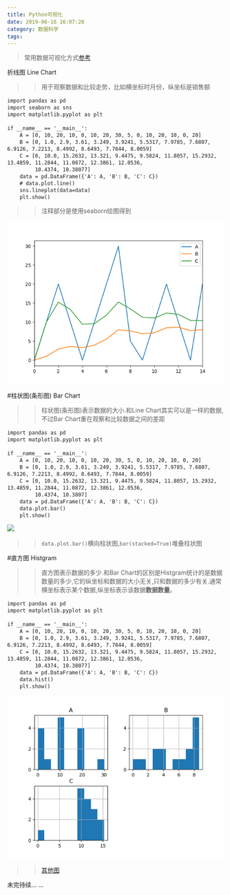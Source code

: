 ```yaml
---
title: Python可视化
date: 2019-06-16 16:07:28
category: 数据科学
tags: 
---
```


>常用数据可视化方式[参考](https://blog.csdn.net/weixin_39739342/article/details/80008469)

折线图 Line Chart
>>用于观察数据和比较走势，比如横坐标时月份，纵坐标是销售额

```
import pandas as pd
import seaborn as sns
import matplotlib.pyplot as plt

if __name__ == '__main__':
    A = [0, 10, 20, 10, 0, 10, 20, 30, 5, 0, 10, 20, 10, 0, 20]
    B = [0, 1.0, 2.9, 3.61, 3.249, 3.9241, 5.5317, 7.9785, 7.6807, 6.9126, 7.2213, 8.4992, 8.6493, 7.7844, 8.0059]
    C = [0, 10.0, 15.2632, 13.321, 9.4475, 9.5824, 11.8057, 15.2932, 13.4859, 11.2844, 11.0872, 12.3861, 12.0536,
         10.4374, 10.38077]
    data = pd.DataFrame({'A': A, 'B': B, 'C': C})
    # data.plot.line()
    sns.lineplot(data=data)
    plt.show()
```

>>注释部分是使用seaborn绘图得到

![](\img\pythonVisual\line.png)

#柱状图(条形图) Bar Chart
>>柱状图(条形图)表示数据的大小.和Line Chart其实可以是一样的数据,不过Bar Chart重在观察和比较数据之间的差距

```
import pandas as pd
import matplotlib.pyplot as plt

if __name__ == '__main__':
    A = [0, 10, 20, 10, 0, 10, 20, 30, 5, 0, 10, 20, 10, 0, 20]
    B = [0, 1.0, 2.9, 3.61, 3.249, 3.9241, 5.5317, 7.9785, 7.6807, 6.9126, 7.2213, 8.4992, 8.6493, 7.7844, 8.0059]
    C = [0, 10.0, 15.2632, 13.321, 9.4475, 9.5824, 11.8057, 15.2932, 13.4859, 11.2844, 11.0872, 12.3861, 12.0536,
         10.4374, 10.3807]
    data = pd.DataFrame({'A': A, 'B': B, 'C': C})
    data.plot.bar()
    plt.show()
```

![](\img\pythonVisual\bar.png)

>>`data.plot.bar()`横向柱状图,`bar(stacked=True)`堆叠柱状图

#直方图 Histgram
>>直方图表示数据的多少.和Bar Chart的区别是Histgram统计的是数据数量的多少,它的纵坐标和数据的大小无关,只和数据的多少有关.通常横坐标表示某个数据,纵坐标表示该数据**数据数量**。

```
import pandas as pd
import matplotlib.pyplot as plt

if __name__ == '__main__':
    A = [0, 10, 20, 10, 0, 10, 20, 30, 5, 0, 10, 20, 10, 0, 20]
    B = [0, 1.0, 2.9, 3.61, 3.249, 3.9241, 5.5317, 7.9785, 7.6807, 6.9126, 7.2213, 8.4992, 8.6493, 7.7844, 8.0059]
    C = [0, 10.0, 15.2632, 13.321, 9.4475, 9.5824, 11.8057, 15.2932, 13.4859, 11.2844, 11.0872, 12.3861, 12.0536,
         10.4374, 10.38077]
    data = pd.DataFrame({'A': A, 'B': B, 'C': C})
    data.hist()
    plt.show()

```

![](\img\pythonVisual\hist.png)

>>[其他图](https://www.cnblogs.com/fengff/p/8302315.html)

未完待续... ...


